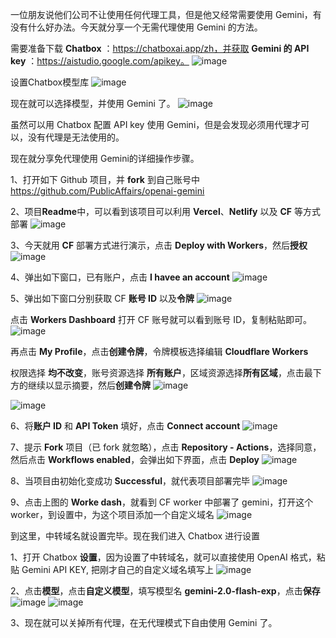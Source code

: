 一位朋友说他们公司不让使用任何代理工具，但是他又经常需要使用 Gemini，有没有什么好办法。今天就分享一个无需代理使用 Gemini 的方法。

需要准备下载 **Chatbox** ：https://chatboxai.app/zh，并获取 **Gemini 的 API key** ：https://aistudio.google.com/apikey。
![image](https://github.com/user-attachments/assets/5293190a-37a7-431e-90bf-25007c242299)

设置Chatbox模型库
![image](https://github.com/user-attachments/assets/f7ef7abd-a1f6-4c5d-a785-2a374109468d)

现在就可以选择模型，并使用 Gemini 了。
![image](https://github.com/user-attachments/assets/34794f5b-c820-48a2-8bbf-48123167c3fb)

虽然可以用 Chatbox 配置 API key 使用 Gemini，但是会发现必须用代理才可以，没有代理是无法使用的。

现在就分享免代理使用 Gemini的详细操作步骤。

1、打开如下 Github 项目，并 **fork** 到自己账号中
https://github.com/PublicAffairs/openai-gemini

2、项目**Readme**中，可以看到该项目可以利用 **Vercel**、**Netlify** 以及 **CF** 等方式部署
![image](https://github.com/user-attachments/assets/4b72ac69-b59c-4f1f-b21d-8e9462022526)

3、今天就用 **CF** 部署方式进行演示，点击 **Deploy with Workers**，然后**授权**
![image](https://github.com/user-attachments/assets/1c7b55b7-1e2c-4625-bafe-633076b863e1)

4、弹出如下窗口，已有账户，点击 **I havee an account**
![image](https://github.com/user-attachments/assets/13d46345-9ca2-436c-ba06-ab599690a088)

5、弹出如下窗口分别获取 CF **账号 ID** 以及**令牌**
![image](https://github.com/user-attachments/assets/0d714601-1158-480f-99d5-bb8037ac0573)

点击 **Workers Dashboard** 打开 CF 账号就可以看到账号 ID，复制粘贴即可。
![image](https://github.com/user-attachments/assets/124f0588-56ef-4a0b-b6e3-927694b8c4eb)

再点击 **My Profile**，点击**创建令牌**，令牌模板选择编辑 **Cloudflare Workers**

权限选择 **均不改变**，账号资源选择 **所有账户**，区域资源选择**所有区域**，点击最下方的继续以显示摘要，然后**创建令牌**
![image](https://github.com/user-attachments/assets/789a40a3-8da6-4a7b-a61e-0604a8de4a9a)

![image](https://github.com/user-attachments/assets/15773aca-0106-4159-afdb-603cf792f701)

6、将**账户 ID** 和 **API Token** 填好，点击 **Connect account**
![image](https://github.com/user-attachments/assets/5fdd5c0c-1540-4919-b544-63eeaf09dccc)

7、提示 **Fork** 项目（已 fork 就忽略），点击 **Repository - Actions**，选择同意，然后点击 **Workflows enabled**，会弹出如下界面，点击 **Deploy**
![image](https://github.com/user-attachments/assets/7a331473-9b83-4257-944f-169ec671897d)

8、当项目由初始化变成功 **Successful**，就代表项目部署完毕
![image](https://github.com/user-attachments/assets/aa076601-6cfb-4b7d-aa5a-8ba9382eb16e)

9、点击上图的 **Worke dash**，就看到 CF worker 中部署了 gemini，打开这个 worker，到设置中，为这个项目添加一个自定义域名
![image](https://github.com/user-attachments/assets/3278fef9-1188-4988-9529-2da7dfd27dba)

到这里，中转域名就设置完毕。现在我们进入 Chatbox 进行设置

1、打开 Chatbox **设置**，因为设置了中转域名，就可以直接使用 OpenAI 格式，粘贴 Gemini API KEY, 把刚才自己的自定义域名填写上
![image](https://github.com/user-attachments/assets/694e4f52-39a1-4f71-a630-5ed96c941ac9)

2、点击**模型**，点击**自定义模型**，填写模型名 **gemini-2.0-flash-exp**，点击**保存**
![image](https://github.com/user-attachments/assets/66617251-3854-4fe0-af99-1a3c7aeb1e37)
![image](https://github.com/user-attachments/assets/532a5ec1-bff8-495c-83d6-eaa35c7bb5bd)

3、现在就可以关掉所有代理，在无代理模式下自由使用 Gemini 了。




